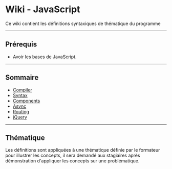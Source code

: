 # Wiki - JavaScript

Ce wiki contient les définitions syntaxiques de thématique du programme

___

## Prérequis

* Avoir les bases de JavaScript.

___

## Sommaire

* [Compiler](https://github.com/seeren-training/JavaScript-Object/wiki/01)
* [Syntax](https://github.com/seeren-training/JavaScript-Object/wiki/02)
* [Components](https://github.com/seeren-training/JavaScript-Object/wiki/04)
* [Async](https://github.com/seeren-training/JavaScript-Object/wiki/05)
* [Routing](https://github.com/seeren-training/JavaScript-Object/wiki/06)
* [jQuery](https://github.com/seeren-training/JavaScript-Object/wiki/07)

___

## Thématique

Les définitions sont appliquées à une thématique définie par le formateur pour illustrer les concepts, il sera demandé aux stagiaires après démonstration d'appliquer les concepts sur une problématique.